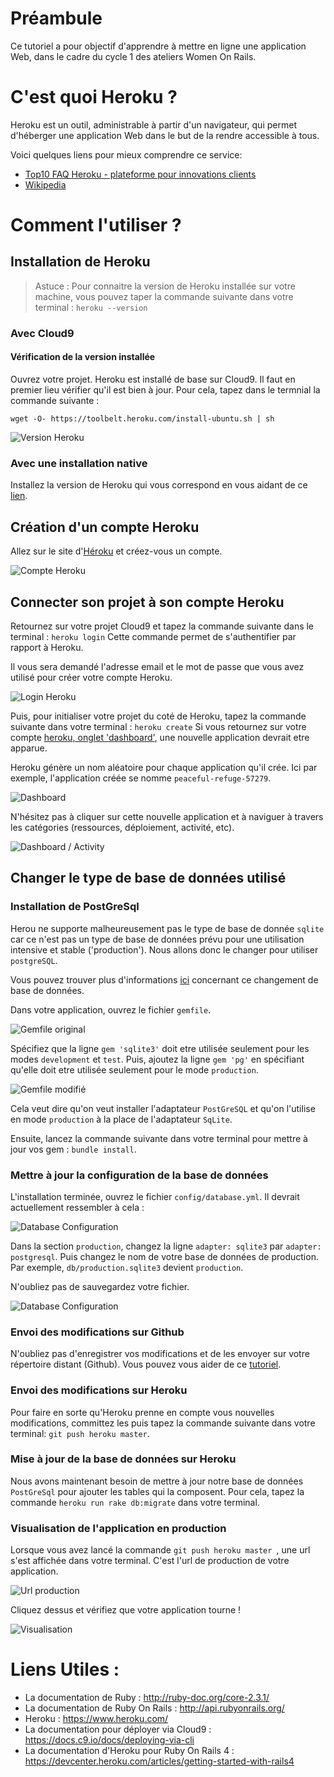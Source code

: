 # Préambule

Ce tutoriel a pour objectif d'apprendre à mettre en ligne une application Web, dans le cadre du cycle 1 des ateliers Women On Rails.

# C'est quoi Heroku ?

Heroku est un outil, administrable à partir d'un navigateur, qui permet d'héberger une application Web dans le but de la rendre accessible à tous.

Voici quelques liens pour mieux comprendre ce service:
- [Top10 FAQ Heroku - plateforme pour innovations clients](https://www.linkedin.com/pulse/20141009115620-34850697-top10-faq-heroku-plateforme-pour-innovations-clients)
- [Wikipedia](https://fr.wikipedia.org/wiki/Heroku)

# Comment l'utiliser ?

## Installation de Heroku

> Astuce : Pour connaitre la version de Heroku installée sur votre machine, vous pouvez taper la commande suivante dans votre terminal : ``` heroku --version ```

### Avec Cloud9

#### Vérification de la version installée

Ouvrez votre projet. Heroku est installé de base sur Cloud9. Il faut en premier lieu vérifier qu'il est bien à jour.
Pour cela, tapez dans le termnial la commande suivante :

``` Terminal
wget -O- https://toolbelt.heroku.com/install-ubuntu.sh | sh
````

![Version Heroku](/images/readme/heroku_version.png)

### Avec une installation native

Installez la version de Heroku qui vous correspond en vous aidant de ce [lien](https://devcenter.heroku.com/articles/heroku-command-line#download-and-install).

## Création d'un compte Heroku

Allez sur le site d'[Héroku](https://signup.heroku.com/identity) et créez-vous un compte.

![Compte Heroku](/images/readme/heroku_new_account.png)

## Connecter son projet à son compte Heroku

Retournez sur votre projet Cloud9 et tapez la commande suivante dans le terminal : ``` heroku login ```
Cette commande permet de s'authentifier par rapport à Heroku.

Il vous sera demandé l'adresse email et le mot de passe que vous avez utilisé pour créer votre compte Heroku.

![Login Heroku](/images/readme/heroku_login.png)

Puis, pour initialiser votre projet du coté de Heroku, tapez la commande suivante dans votre terminal : ``` heroku create ```
Si vous retournez sur votre compte [heroku, onglet 'dashboard'](https://dashboard.heroku.com/apps), une nouvelle application devrait etre apparue.

Heroku génère un nom aléatoire pour chaque application qu'il crée. Ici par exemple, l'application créée se nomme ```peaceful-refuge-57279```.

![Dashboard](/images/readme/heroku_dashboard.png)

N'hésitez pas à cliquer sur cette nouvelle application et à naviguer à travers les catégories (ressources, déploiement, activité, etc).

![Dashboard / Activity](/images/readme/heroku_activity_dashboard.png)

## Changer le type de base de données utilisé

### Installation de PostGreSql

Herou ne supporte malheureusement pas le type de base de donnée ```sqlite``` car ce n'est pas un type de base de données prévu pour une utilisation intensive et stable ('production'). Nous allons donc le changer pour utiliser ```postgreSQL```.

Vous pouvez trouver plus d'informations [ici](https://devcenter.heroku.com/articles/sqlite3) concernant ce changement de base de données.

Dans votre application, ouvrez le fichier ```gemfile```.

![Gemfile original](/images/readme/gemfile_before.png)

Spécifiez que la ligne ``` gem 'sqlite3' ``` doit etre utilisée seulement pour les modes ```development``` et ```test```.
Puis, ajoutez la ligne ``` gem 'pg' ``` en spécifiant qu'elle doit etre utilisée seulement pour le mode ```production```.

![Gemfile modifié](/images/readme/gemfile_after.png)

Cela veut dire qu'on veut installer l'adaptateur ```PostGreSQL``` et qu'on l'utilise en mode ```production``` à la place de l'adaptateur ```SqLite```.

Ensuite, lancez la commande suivante dans votre terminal pour mettre à jour vos gem : ``` bundle install ```.

### Mettre à jour la configuration de la base de données

L'installation terminée, ouvrez le fichier ``` config/database.yml ```. Il devrait actuellement ressembler à cela :

![Database Configuration](/images/readme/database_before.png)

Dans la section ```production```, changez la ligne ``` adapter: sqlite3 ``` par ``` adapter: postgresql ```.
Puis changez le nom de votre base de données de production. Par exemple, ``` db/production.sqlite3 ``` devient ``` production ```.

N'oubliez pas de sauvegardez votre fichier.

![Database Configuration](/images/readme/database_after.png)

### Envoi des modifications sur Github

N'oubliez pas d'enregistrer vos modifications et de les envoyer sur votre répertoire distant (Github). Vous pouvez vous aider de ce [tutoriel](https://women-on-rails.github.io/guide/push_project).

### Envoi des modifications sur Heroku

Pour faire en sorte qu'Heroku prenne en compte vous nouvelles modifications, committez les puis tapez la commande suivante dans votre terminal: ``` git push heroku master ```.

### Mise à jour de la base de données sur Heroku

Nous avons maintenant besoin de mettre à jour notre base de données ```PostGreSql``` pour ajouter les tables qui la composent. Pour cela, tapez la commande ``` heroku run rake db:migrate ``` dans votre terminal.

### Visualisation de l'application en production

Lorsque vous avez lancé la commande ``` git push heroku master  ```, une url s'est affichée dans votre terminal. C'est l'url de production de votre application.

![Url production](/images/readme/git_push_heroku_master.png)

Cliquez dessus et vérifiez que votre application tourne !

![Visualisation](/images/readme/heroku_view_app.png)

# Liens Utiles :
- La documentation de Ruby : http://ruby-doc.org/core-2.3.1/
- La documentation de Ruby On Rails : http://api.rubyonrails.org/
- Heroku : https://www.heroku.com/
- La documentation pour déployer via Cloud9 : https://docs.c9.io/docs/deploying-via-cli
- La documentation d'Heroku pour Ruby On Rails 4 : https://devcenter.heroku.com/articles/getting-started-with-rails4